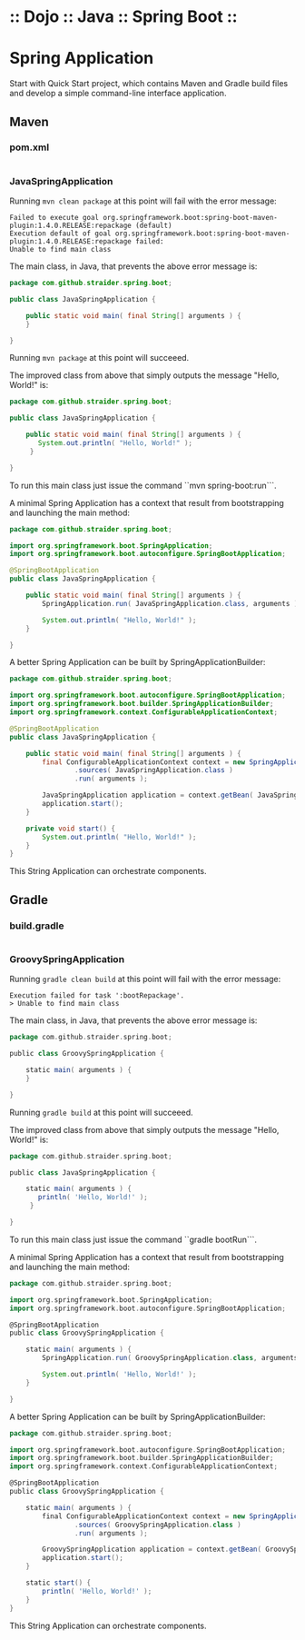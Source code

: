 ﻿:: Dojo :: Java :: Spring Boot ::
=================================

#  Spring Application

Start with Quick Start project, which contains Maven and Gradle build files and develop a simple command-line interface application.

## Maven

### pom.xml

```xml
```

### JavaSpringApplication

Running ```mvn clean package``` at this point will fail with the error message:

```
Failed to execute goal org.springframework.boot:spring-boot-maven-plugin:1.4.0.RELEASE:repackage (default)
Execution default of goal org.springframework.boot:spring-boot-maven-plugin:1.4.0.RELEASE:repackage failed:
Unable to find main class
```

The main class, in Java, that prevents the above error message is:

```java
package com.github.straider.spring.boot;

public class JavaSpringApplication {

    public static void main( final String[] arguments ) {
    }

}
```

Running ```mvn package``` at this point will succeeed.

The improved class from above that simply outputs the message "Hello, World!" is:

```java
package com.github.straider.spring.boot;

public class JavaSpringApplication {

    public static void main( final String[] arguments ) {
       System.out.println( "Hello, World!" );
     }

}
```

To run this main class just issue the command ``mvn spring-boot:run```.

A minimal Spring Application has a context that result from bootstrapping and launching the main method:

```java
package com.github.straider.spring.boot;

import org.springframework.boot.SpringApplication;
import org.springframework.boot.autoconfigure.SpringBootApplication;

@SpringBootApplication
public class JavaSpringApplication {

    public static void main( final String[] arguments ) {
        SpringApplication.run( JavaSpringApplication.class, arguments );

        System.out.println( "Hello, World!" );
    }

}
```

A better Spring Application can be built by SpringApplicationBuilder:

```java
package com.github.straider.spring.boot;

import org.springframework.boot.autoconfigure.SpringBootApplication;
import org.springframework.boot.builder.SpringApplicationBuilder;
import org.springframework.context.ConfigurableApplicationContext;

@SpringBootApplication
public class JavaSpringApplication {

    public static void main( final String[] arguments ) {
        final ConfigurableApplicationContext context = new SpringApplicationBuilder()
                .sources( JavaSpringApplication.class )
                .run( arguments );

        JavaSpringApplication application = context.getBean( JavaSpringApplication.class );
        application.start();
    }

    private void start() {
        System.out.println( "Hello, World!" );
    }
}
```

This String Application can orchestrate components.

## Gradle

### build.gradle

```groovy
```

### GroovySpringApplication

Running ```gradle clean build``` at this point will fail with the error message:

```
Execution failed for task ':bootRepackage'.
> Unable to find main class
```

The main class, in Java, that prevents the above error message is:

```groovy
package com.github.straider.spring.boot;

public class GroovySpringApplication {

    static main( arguments ) {
    }

}
```

Running ```gradle build``` at this point will succeeed.

The improved class from above that simply outputs the message "Hello, World!" is:

```groovy
package com.github.straider.spring.boot;

public class JavaSpringApplication {

    static main( arguments ) {
       println( 'Hello, World!' );
     }

}
```

To run this main class just issue the command ``gradle bootRun```.

A minimal Spring Application has a context that result from bootstrapping and launching the main method:

```groovy
package com.github.straider.spring.boot;

import org.springframework.boot.SpringApplication;
import org.springframework.boot.autoconfigure.SpringBootApplication;

@SpringBootApplication
public class GroovySpringApplication {

    static main( arguments ) {
        SpringApplication.run( GroovySpringApplication.class, arguments );

        System.out.println( 'Hello, World!' );
    }

}
```

A better Spring Application can be built by SpringApplicationBuilder:

```groovy
package com.github.straider.spring.boot;

import org.springframework.boot.autoconfigure.SpringBootApplication;
import org.springframework.boot.builder.SpringApplicationBuilder;
import org.springframework.context.ConfigurableApplicationContext;

@SpringBootApplication
public class GroovySpringApplication {

    static main( arguments ) {
        final ConfigurableApplicationContext context = new SpringApplicationBuilder()
                .sources( GroovySpringApplication.class )
                .run( arguments );

        GroovySpringApplication application = context.getBean( GroovySpringApplication.class );
        application.start();
    }

    static start() {
        println( 'Hello, World!' );
    }
}
```

This String Application can orchestrate components.
